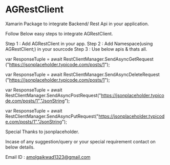 # AGRestClient
Xamarin Package to integrate Backend/ Rest Api in your application. 

Follow Below easy steps to integrate AGRestClient.

Step 1 : Add AGRestClient in your app.
Step 2 : Add Namespace(using AGRestClient;) in your sourcode 
Step 3 : Use below apis & thats all.


var ResponseTuple = await RestClientManager.SendAsyncGetRequest<Item1>
("https://jsonplaceholder.typicode.com/posts/1");     

var ResponseTuple = await RestClientManager.SendAsyncDeleteRequest<Item1>
("https://jsonplaceholder.typicode.com/posts/1");     

var ResponseTuple = await RestClientManager.SendAsyncPostRequest<Item1>("https://jsonplaceholder.typicode.com/posts/1","JsonString");

var ResponseTuple = await RestClientManager.SendAsyncPutRequest<Item1>("https://jsonplaceholder.typicode.com/posts/1","JsonString");


Special Thanks to jsonplaceholder.

Incase of any suggestion/query or your special requirement contact on below details. 

Email ID : amolgaikwad1323@gmail.com
